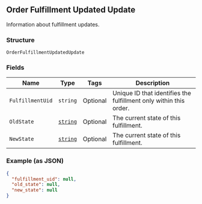 ## Order Fulfillment Updated Update

Information about fulfillment updates.

### Structure

`OrderFulfillmentUpdatedUpdate`

### Fields

| Name | Type | Tags | Description |
|  --- | --- | --- | --- |
| `FulfillmentUid` | `string` | Optional | Unique ID that identifies the fulfillment only within this order. |
| `OldState` | [`string`](/doc/models/order-fulfillment-state.md) | Optional | The current state of this fulfillment. |
| `NewState` | [`string`](/doc/models/order-fulfillment-state.md) | Optional | The current state of this fulfillment. |

### Example (as JSON)

```json
{
  "fulfillment_uid": null,
  "old_state": null,
  "new_state": null
}
```

